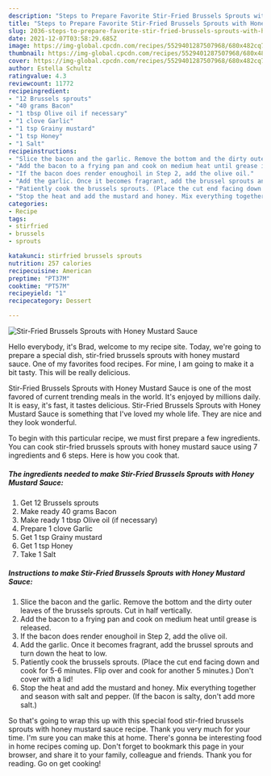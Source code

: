 ```yaml
---
description: "Steps to Prepare Favorite Stir-Fried Brussels Sprouts with Honey Mustard Sauce"
title: "Steps to Prepare Favorite Stir-Fried Brussels Sprouts with Honey Mustard Sauce"
slug: 2036-steps-to-prepare-favorite-stir-fried-brussels-sprouts-with-honey-mustard-sauce
date: 2021-12-07T03:58:29.685Z
image: https://img-global.cpcdn.com/recipes/5529401287507968/680x482cq70/stir-fried-brussels-sprouts-with-honey-mustard-sauce-recipe-main-photo.jpg
thumbnail: https://img-global.cpcdn.com/recipes/5529401287507968/680x482cq70/stir-fried-brussels-sprouts-with-honey-mustard-sauce-recipe-main-photo.jpg
cover: https://img-global.cpcdn.com/recipes/5529401287507968/680x482cq70/stir-fried-brussels-sprouts-with-honey-mustard-sauce-recipe-main-photo.jpg
author: Estella Schultz
ratingvalue: 4.3
reviewcount: 11772
recipeingredient:
- "12 Brussels sprouts"
- "40 grams Bacon"
- "1 tbsp Olive oil if necessary"
- "1 clove Garlic"
- "1 tsp Grainy mustard"
- "1 tsp Honey"
- "1 Salt"
recipeinstructions:
- "Slice the bacon and the garlic. Remove the bottom and the dirty outer leaves of the brussels sprouts. Cut in half vertically."
- "Add the bacon to a frying pan and cook on medium heat until grease is released."
- "If the bacon does render enoughoil in Step 2, add the olive oil."
- "Add the garlic. Once it becomes fragrant, add the brussel sprouts and turn down the heat to low."
- "Patiently cook the brussels sprouts. (Place the cut end facing down and cook for 5-6 minutes. Flip over and cook for another 5 minutes.) Don&#39;t cover with a lid!"
- "Stop the heat and add the mustard and honey. Mix everything together and season with salt and pepper. (If the bacon is salty, don&#39;t add more salt.)"
categories:
- Recipe
tags:
- stirfried
- brussels
- sprouts

katakunci: stirfried brussels sprouts 
nutrition: 257 calories
recipecuisine: American
preptime: "PT37M"
cooktime: "PT57M"
recipeyield: "1"
recipecategory: Dessert

---
```



![Stir-Fried Brussels Sprouts with Honey Mustard Sauce](https://img-global.cpcdn.com/recipes/5529401287507968/680x482cq70/stir-fried-brussels-sprouts-with-honey-mustard-sauce-recipe-main-photo.jpg)

Hello everybody, it's Brad, welcome to my recipe site. Today, we're going to prepare a special dish, stir-fried brussels sprouts with honey mustard sauce. One of my favorites food recipes. For mine, I am going to make it a bit tasty. This will be really delicious.



Stir-Fried Brussels Sprouts with Honey Mustard Sauce is one of the most favored of current trending meals in the world. It's enjoyed by millions daily. It is easy, it's fast, it tastes delicious. Stir-Fried Brussels Sprouts with Honey Mustard Sauce is something that I've loved my whole life. They are nice and they look wonderful.


To begin with this particular recipe, we must first prepare a few ingredients. You can cook stir-fried brussels sprouts with honey mustard sauce using 7 ingredients and 6 steps. Here is how you cook that.

<!--inarticleads1-->

##### The ingredients needed to make Stir-Fried Brussels Sprouts with Honey Mustard Sauce:

1. Get 12 Brussels sprouts
1. Make ready 40 grams Bacon
1. Make ready 1 tbsp Olive oil (if necessary)
1. Prepare 1 clove Garlic
1. Get 1 tsp Grainy mustard
1. Get 1 tsp Honey
1. Take 1 Salt




<!--inarticleads2-->

##### Instructions to make Stir-Fried Brussels Sprouts with Honey Mustard Sauce:

1. Slice the bacon and the garlic. Remove the bottom and the dirty outer leaves of the brussels sprouts. Cut in half vertically.
1. Add the bacon to a frying pan and cook on medium heat until grease is released.
1. If the bacon does render enoughoil in Step 2, add the olive oil.
1. Add the garlic. Once it becomes fragrant, add the brussel sprouts and turn down the heat to low.
1. Patiently cook the brussels sprouts. (Place the cut end facing down and cook for 5-6 minutes. Flip over and cook for another 5 minutes.) Don&#39;t cover with a lid!
1. Stop the heat and add the mustard and honey. Mix everything together and season with salt and pepper. (If the bacon is salty, don&#39;t add more salt.)




So that's going to wrap this up with this special food stir-fried brussels sprouts with honey mustard sauce recipe. Thank you very much for your time. I'm sure you can make this at home. There's gonna be interesting food in home recipes coming up. Don't forget to bookmark this page in your browser, and share it to your family, colleague and friends. Thank you for reading. Go on get cooking!
